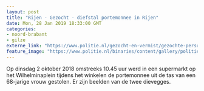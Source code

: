 ```yaml
---
layout: post
title: "Rijen - Gezocht - diefstal portemonnee in Rijen"
date: Mon, 28 Jan 2019 18:33:00 GMT
categories: 
- noord-brabant 
- gilze 
externe_link: "https://www.politie.nl/gezocht-en-vermist/gezochte-personen/2019/januari/08-diefstal-portemonnee-in-rijen.html"
feature_image: "https://www.politie.nl/binaries/content/gallery/politie/gezocht/verdachten/2019/januari/09-ob/bb_190128/rijen-2.jpg"
---
```


Op dinsdag 2 oktober 2018 omstreeks 10.45 uur werd in een supermarkt op het Wilhelminaplein tijdens het winkelen de portemonnee uit de tas van een 68-jarige vrouw gestolen. Er zijn beelden van de twee dievegges.
